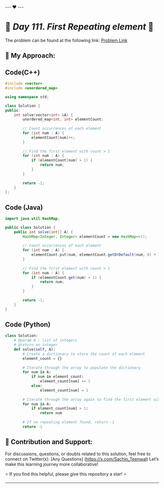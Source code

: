--- ❤️ ---

# 🚀 _Day 111. First Repeating element_ 🧠


The problem can be found at the following link: [Problem Link](https://www.interviewbit.com/problems/first-repeating-element/)

## 🎯 **My Approach:**


## Code(C++)
```cpp
#include <vector>
#include <unordered_map>

using namespace std;

class Solution {
public:
    int solve(vector<int> &A) {
        unordered_map<int, int> elementCount;
        
        // Count occurrences of each element
        for (int num : A) {
            elementCount[num]++;
        }
        
        // Find the first element with count > 1
        for (int num : A) {
            if (elementCount[num] > 1) {
                return num;
            }
        }
        
        return -1;
    }
};
```

## Code (Java)

```java
import java.util.HashMap;

public class Solution {
    public int solve(int[] A) {
        HashMap<Integer, Integer> elementCount = new HashMap<>();
        
        // Count occurrences of each element
        for (int num : A) {
            elementCount.put(num, elementCount.getOrDefault(num, 0) + 1);
        }
        
        // Find the first element with count > 1
        for (int num : A) {
            if (elementCount.get(num) > 1) {
                return num;
            }
        }
        
        return -1;
    }
}
```

## Code (Python)

```python
class Solution:
    # @param A : list of integers
    # @return an integer
    def solve(self, A):
        # Create a dictionary to store the count of each element
        element_count = {}
        
        # Iterate through the array to populate the dictionary
        for num in A:
            if num in element_count:
                element_count[num] += 1
            else:
                element_count[num] = 1
        
        # Iterate through the array again to find the first element with count > 1
        for num in A:
            if element_count[num] > 1:
                return num
        
        # If no repeating element found, return -1
        return -1
```



## 🎯 **Contribution and Support:**

For discussions, questions, or doubts related to this solution, feel free to connect on Twitter(x): [Any Questions] (https://x.com/Sachin_Teenwal) Let’s make this learning journey more collaborative!

⭐ If you find this helpful, please give this repository a star! ⭐

---
